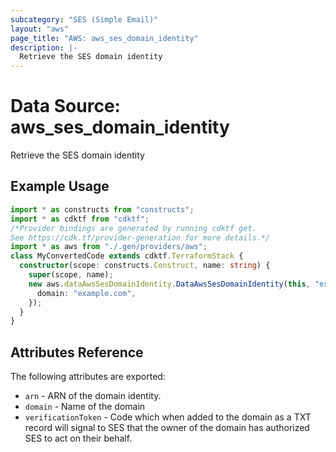 ```yaml
---
subcategory: "SES (Simple Email)"
layout: "aws"
page_title: "AWS: aws_ses_domain_identity"
description: |-
  Retrieve the SES domain identity
---
```


# Data Source: aws_ses_domain_identity

Retrieve the SES domain identity

## Example Usage

```typescript
import * as constructs from "constructs";
import * as cdktf from "cdktf";
/*Provider bindings are generated by running cdktf get.
See https://cdk.tf/provider-generation for more details.*/
import * as aws from "./.gen/providers/aws";
class MyConvertedCode extends cdktf.TerraformStack {
  constructor(scope: constructs.Construct, name: string) {
    super(scope, name);
    new aws.dataAwsSesDomainIdentity.DataAwsSesDomainIdentity(this, "example", {
      domain: "example.com",
    });
  }
}

```

## Attributes Reference

The following attributes are exported:

* `arn` - ARN of the domain identity.
* `domain` - Name of the domain
* `verificationToken` - Code which when added to the domain as a TXT record will signal to SES that the owner of the domain has authorized SES to act on their behalf.

<!-- cache-key: cdktf-0.17.0-pre.15 input-1ef5d3a3b56a282407d35b455f09cc13c0a6ba5c589bc6e444c067929b0d8930 -->